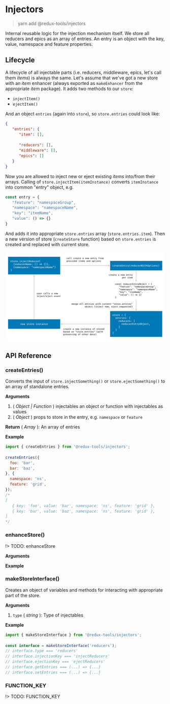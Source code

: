 # Injectors

> yarn add @redux-tools/injectors

Internal reusable logic for the injection mechanism itself. We store all reducers and epics as an 
array of entries. An entry is an object with the key, value, namespace and feature properties.

## Lifecycle

A lifecycle of all injectable parts (i.e. reducers, middleware, epics, let's call them _items_) is 
always the same. Let's assume that we've got a new store with an _item_ enhancer (always exported as
`makeEnhancer` from the appropriate _item_ package). It adds two methods to our `store`:

- `injectItem()`
- `ejectItem()`

And an object `entries` (again into `store`), so `store.entries` could look like:

```json
{
   "entries": {
      "item": [],

      "reducers": [],
      "middleware": [],
      "epics": []
   }
}
```

Now you are allowed to inject new or eject existing _items_ into/from their arrays. Calling 
of `store.injectItem(itemInstance)` converts `itemInstance` into common "entry" object, e.g.

```javascript
const entry = {
   "feature": "namespaceGroup",
   "namespace": "namespaceName",
   "key": "itemName",
   "value": () => {}
}
```

And adds it into appropriate `store.entries` array (`store.entries.item`). Then a new version of 
store (`createStore` function) based on `store.entries` is created and replaced with current store.
   
![](injectorsLifecycle.png)

## API Reference

### createEntries()

Converts the input of `store.injectSomething()` or `store.ejectSomething()` to an array of standalone entries.

**Arguments**
1. ( _Object | Function_ ) injectables an object or function with injectables as values
2. ( _Object_ ) props to store in the entry, e.g. `namespace` or `feature`

**Return**
( _Array_ ): An array of entries

**Example**

```javascript
import { createEntries } from '@redux-tools/injectors';
 
createEntries({
  foo: 'bar',
  bar: 'baz',
}, {
  namespace: 'ns',
  feature: 'grid',
});
/*
[
   { key: 'foo', value: 'bar', namespace: 'ns', feature: 'grid' },
   { key: 'bar', value: 'baz', namespace: 'ns', feature: 'grid' },
]
*/
```


### enhanceStore()

!> TODO: enhanceStore

**Arguments**

**Example**


### makeStoreInterface()

Creates an object of variables and methods for interacting with appropriate part of the store. 

**Arguments**

1. `type` ( _string_ ): Type of injectables

**Example**

```javascript
import { makeStoreInterface } from '@redux-tools/injectors';

const interface = makeStoreInterface('reducers');
// interface.type === 'reducers'
// interface.injectionKey === 'injectReducers'
// interface.ejectionKey === 'ejectReducers'
// interface.getEntries === (...) => {...}
// interface.setEntries === (...) => {...}
```

### FUNCTION_KEY

!> TODO: FUNCTION_KEY
